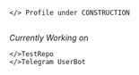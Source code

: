 ```python3
</> Profile under CONSTRUCTION
```
##
_Currently Working on_ 
```
</>TestRepo
</>Telegram UserBot
``` 



